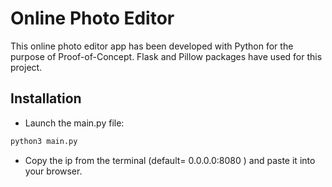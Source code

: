 # Online Photo Editor

This online photo editor app has been developed with Python for the purpose of Proof-of-Concept.
Flask and Pillow packages have used for this project.

## Installation

- Launch the main.py file:

```bash
python3 main.py
```

- Copy the ip from the terminal (default= 0.0.0.0:8080 ) and paste it into your browser.
